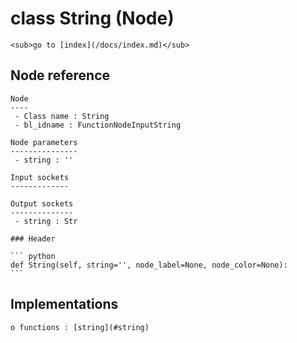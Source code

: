 # class String (Node)

    <sub>go to [index](/docs/index.md)</sub>
    
## Node reference

    Node
    ----
     - Class name : String
     - bl_idname : FunctionNodeInputString
    
    Node parameters
    ---------------
     - string : ''
    
    Input sockets
    -------------
    
    Output sockets
    --------------
     - string : Str
    
    ### Header

    ``` python
    def String(self, string='', node_label=None, node_color=None):
    ```
    
## Implementations

    o functions : [string](#string)
    
    